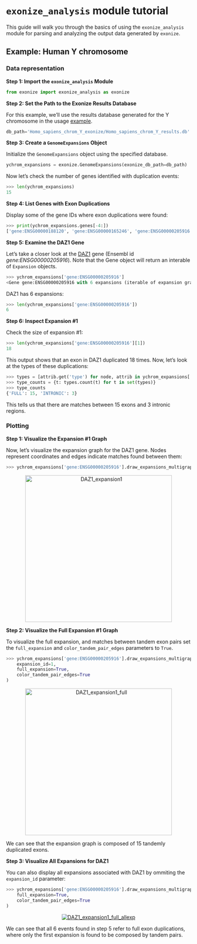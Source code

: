 `exonize_analysis` module tutorial
============

This guide will walk you through the basics of using the `exonize_analysis` module for parsing and analyzing the output data generated by `exonize`.

## Example: Human Y chromosome

### Data representation
**Step 1: Import the `exonize_analysis` Module**

```python
from exonize import exonize_analysis as exonize
```
**Step 2: Set the Path to the Exonize Results Database**

For this example, we’ll use the results database generated for the Y chromosome in the usage [example](https://msarrias.github.io/exonize/usage/#example-human-y-chromosome).

```python
db_path='Homo_sapiens_chrom_Y_exonize/Homo_sapiens_chrom_Y_results.db'
```
**Step 3: Create a `GenomeExpansions` Object**

Initialize the `GenomeExpansions` object using the specified database.

```python
ychrom_expansions = exonize.GenomeExpansions(exonize_db_path=db_path)
```

Now let’s check the number of genes identified with duplication events:

```python
>>> len(ychrom_expansions)
15
```

**Step 4: List Genes with Exon Duplications**

Display some of the gene IDs where exon duplications were found:

```python
>>> print(ychrom_expansions.genes[-4:])
['gene:ENSG00000188120', 'gene:ENSG00000165246', 'gene:ENSG00000205916', 'gene:ENSG00000205944']
```

**Step 5: Examine the DAZ1 Gene**

Let’s take a closer look at the [DAZ1](https://en.wikipedia.org/wiki/DAZ1) gene (Ensembl id _gene:ENSG00000205916_). Note that the Gene object will return an interable of `Expansion` objects.

```python
>>> ychrom_expansions['gene:ENSG00000205916']
<Gene gene:ENSG00000205916 with 6 expansions (iterable of expansion graphs)>
```

DAZ1 has 6 expansions:

```python
>>> len(ychrom_expansions['gene:ENSG00000205916'])
6
```

**Step 6: Inspect Expansion #1**

Check the size of expansion #1:

```python
>>> len(ychrom_expansions['gene:ENSG00000205916'][1])
18
```

This output shows that an exon in DAZ1 duplicated 18 times. Now, let’s look at the types of these duplications:

```python
>>> types = [attrib.get('type') for node, attrib in ychrom_expansions['gene:ENSG00000205916'][1].nodes(data=True)]
>>> type_counts = {t: types.count(t) for t in set(types)}
>>> type_counts
{'FULL': 15, 'INTRONIC': 3}
```
This tells us that there are matches between 15 exons and 3 intronic regions. 


### Plotting
**Step 1: Visualize the Expansion #1 Graph**

Now, let’s visualize the expansion graph for the DAZ1 gene. Nodes represent coordinates and edges indicate matches found between them:

```python
>>> ychrom_expansions['gene:ENSG00000205916'].draw_expansions_multigraph(expansion_id=1)
```

<div style="text-align: center;">
    <a href="https://github.com/msarrias/exonize/blob/main/figures/DAZ1_expansion1.png" target="_blank">
        <img src="https://github.com/msarrias/exonize/raw/main/figures/DAZ1_expansion1.png" alt="DAZ1_expansion1"  width="400">
    </a>
</div>

**Step 2: Visualize the Full Expansion #1 Graph**

To visualize the full expansion, and matches between tandem exon pairs set the `full_expansion` and `color_tandem_pair_edges` parameters to `True`.

```python
>>> ychrom_expansions['gene:ENSG00000205916'].draw_expansions_multigraph(
    expansion_id=1,
    full_expansion=True,
    color_tandem_pair_edges=True
)
```

<div style="text-align: center;">
    <a href="https://github.com/msarrias/exonize/blob/main/figures/DAZ1_expansion1_full.png" target="_blank">
        <img src="https://github.com/msarrias/exonize/raw/main/figures/DAZ1_expansion1_full.png" alt="DAZ1_expansion1_full"  width="400">
    </a>
</div>

We can see that the expansion graph is composed of 15 tandemly duplicated exons.

**Step 3: Visualize All Expansions for DAZ1**

You can also display all expansions associated with DAZ1 by ommiting the `expansion_id` parameter:

```python
>>> ychrom_expansions['gene:ENSG00000205916'].draw_expansions_multigraph(
    full_expansion=True,
    color_tandem_pair_edges=True
)
```

<div style="text-align: center;">
    <a href="https://github.com/msarrias/exonize/blob/main/figures/DAZ1_expansion1_full_allexp.png" target="_blank"  width="700">
        <img src="https://github.com/msarrias/exonize/raw/main/figures/DAZ1_expansion1_full_allexp.png" alt="DAZ1_expansion1_full_allexp" >
    </a>
</div>

We can see that all 6 events found in step 5 refer to full exon duplications, where only the first expansion is found to be composed by tandem pairs.